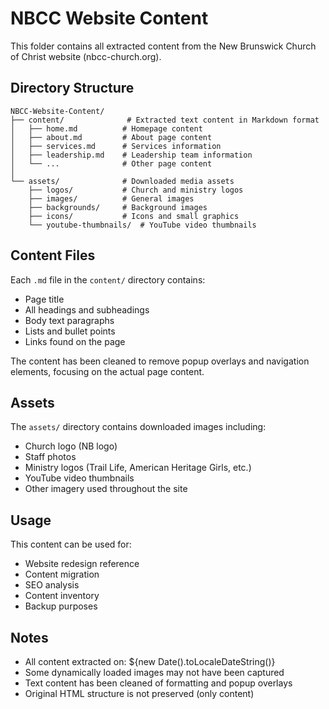 # NBCC Website Content

This folder contains all extracted content from the New Brunswick Church of Christ website (nbcc-church.org).

## Directory Structure

```
NBCC-Website-Content/
├── content/              # Extracted text content in Markdown format
│   ├── home.md          # Homepage content
│   ├── about.md         # About page content
│   ├── services.md      # Services information
│   ├── leadership.md    # Leadership team information
│   └── ...              # Other page content
│
└── assets/              # Downloaded media assets
    ├── logos/           # Church and ministry logos
    ├── images/          # General images
    ├── backgrounds/     # Background images
    ├── icons/           # Icons and small graphics
    └── youtube-thumbnails/  # YouTube video thumbnails
```

## Content Files

Each `.md` file in the `content/` directory contains:
- Page title
- All headings and subheadings
- Body text paragraphs
- Lists and bullet points
- Links found on the page

The content has been cleaned to remove popup overlays and navigation elements, focusing on the actual page content.

## Assets

The `assets/` directory contains downloaded images including:
- Church logo (NB logo)
- Staff photos
- Ministry logos (Trail Life, American Heritage Girls, etc.)
- YouTube video thumbnails
- Other imagery used throughout the site

## Usage

This content can be used for:
- Website redesign reference
- Content migration
- SEO analysis
- Content inventory
- Backup purposes

## Notes

- All content extracted on: ${new Date().toLocaleDateString()}
- Some dynamically loaded images may not have been captured
- Text content has been cleaned of formatting and popup overlays
- Original HTML structure is not preserved (only content)